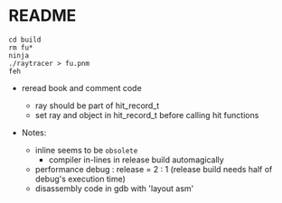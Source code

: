 # README

```shell
cd build
rm fu*
ninja
./raytracer > fu.pnm
feh
```

- reread book and comment code
  - ray should be part of hit_record_t
  - set ray and object in hit_record_t before calling hit functions

- Notes:
  - inline seems to be `obsolete`
    - compiler in-lines in release build automagically
  - performance debug : release = 2 : 1 (release build needs half of debug's execution time)
  - disassembly code in gdb with 'layout asm'
